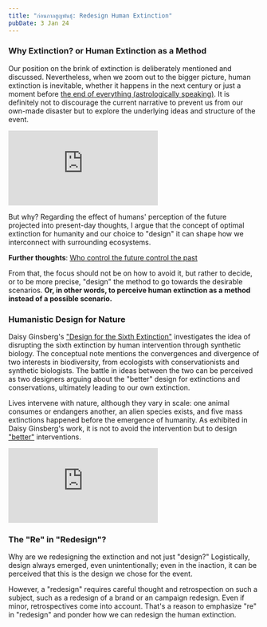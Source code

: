 ```yaml
---
title: "ก่อนกาลสูญพันธุ์: Redesign Human Extinction"
pubDate: 3 Jan 24
---
```

### Why Extinction? or Human Extinction as a Method

Our position on the brink of extinction is deliberately mentioned and discussed. Nevertheless, when we zoom out to the bigger picture, human extinction is inevitable, whether it happens in the next century or just a moment before [the end of everything (astrologically speaking)](https://www.youtube.com/watch?v=vIHKUB0QmA4). It is definitely not to discourage the current narrative to prevent us from our own-made disaster but to explore the underlying ideas and structure of the event.

<iframe
  src="https://www.youtube.com/embed/O-WXOaAnipM?si=w5tC6Jw3-lAqer2f"
  frameborder="0"
  allow="fullscreen"
  title="Humanity on the Edge of Extinction | Anders Sandberg | TEDxVienna"
></iframe>


But why? Regarding the effect of humans' perception of the future projected into present-day thoughts, I argue that the concept of optimal extinction for humanity and our choice to "design" it can shape how we interconnect with surrounding ecosystems.

**Further thoughts**: [Who control the future control the past](/g/control)

From that, the focus should not be on how to avoid it, but rather to decide, or to be more precise, "design" the method to go towards the desirable scenarios. **Or, in other words, to perceive human extinction as a method instead of a possible scenario.**

### Humanistic Design for Nature

Daisy Ginsberg's ["Design for the Sixth Extinction"](https://www.daisyginsberg.com/work/designing-for-the-sixth-extinction) investigates the idea of disrupting the sixth extinction by human intervention through synthetic biology. The conceptual note mentions the convergences and divergence of two interests in biodiversity, from ecologists with conservationists and synthetic biologists. The battle in ideas between the two can be perceived as two designers arguing about the "better" design for extinctions and conservations, ultimately leading to our own extinction.

Lives intervene with nature, although they vary in scale: one animal consumes or endangers another, an alien species exists, and five mass extinctions happened before the emergence of humanity. As exhibited in Daisy Ginsberg's work, it is not to avoid the intervention but to design ["better"](https://www.daisyginsberg.com/work/better) interventions.

<iframe
  src="https://www.youtube.com/embed/x00LP0QfRTk?si=ZTVgbiilcrAVCcSC"
  frameborder="0"
  allow="fullscreen"
  title="# The Sixth Extinction: An Unnatural History | Elizabeth Kolbert | Talks at Google"
></iframe>

### The "Re" in "Redesign"?

Why are we redesigning the extinction and not just "design?" Logistically, design always emerged, even unintentionally; even in the inaction, it can be perceived that this is the design we chose for the event.

However, a "redesign" requires careful thought and retrospection on such a subject, such as a redesign of a brand or an campaign redesign. Even if minor, retrospectives come into account. That's a reason to emphasize "re" in "redesign" and ponder how we can redesign the human extinction.